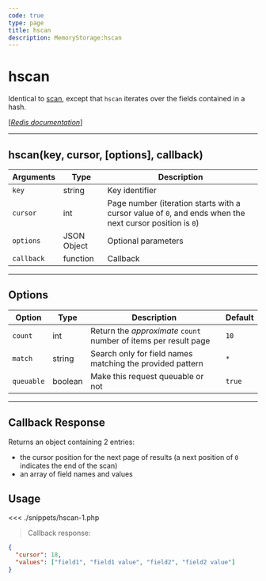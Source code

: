 ```yaml
---
code: true
type: page
title: hscan
description: MemoryStorage:hscan
---
```


# hscan

Identical to [scan](/sdk/php/3/core-classes/memory-storage/scan/), except that `hscan` iterates over the fields contained in a hash.

[[_Redis documentation_]](https://redis.io/commands/hscan)

---

## hscan(key, cursor, [options], callback)

| Arguments  | Type        | Description                                                                                              |
| ---------- | ----------- | -------------------------------------------------------------------------------------------------------- |
| `key`      | string      | Key identifier                                                                                           |
| `cursor`   | int         | Page number (iteration starts with a cursor value of `0`, and ends when the next cursor position is `0`) |
| `options`  | JSON Object | Optional parameters                                                                                      |
| `callback` | function    | Callback                                                                                                 |

---

## Options

| Option     | Type    | Description                                                      | Default |
| ---------- | ------- | ---------------------------------------------------------------- | ------- |
| `count`    | int     | Return the _approximate_ `count` number of items per result page | `10`    |
| `match`    | string  | Search only for field names matching the provided pattern        | `*`     |
| `queuable` | boolean | Make this request queuable or not                                | `true`  |

---

## Callback Response

Returns an object containing 2 entries:

- the cursor position for the next page of results (a next position of `0` indicates the end of the scan)
- an array of field names and values

## Usage

<<< ./snippets/hscan-1.php

> Callback response:

```json
{
  "cursor": 18,
  "values": ["field1", "field1 value", "field2", "field2 value"]
}
```
